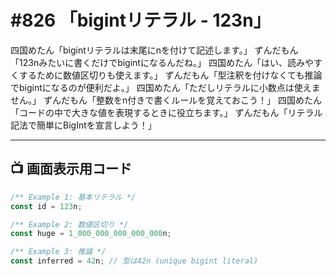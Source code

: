 # #826 「bigintリテラル - 123n」

四国めたん「bigintリテラルは末尾にnを付けて記述します。」
ずんだもん「123nみたいに書くだけでbigintになるんだね。」
四国めたん「はい、読みやすくするために数値区切りも使えます。」
ずんだもん「型注釈を付けなくても推論でbigintになるのが便利だよ。」
四国めたん「ただしリテラルに小数点は使えません。」
ずんだもん「整数をn付きで書くルールを覚えておこう！」
四国めたん「コードの中で大きな値を表現するときに役立ちます。」
ずんだもん「リテラル記法で簡単にBigIntを宣言しよう！」

---

## 📺 画面表示用コード

```typescript
/** Example 1: 基本リテラル */
const id = 123n;

/** Example 2: 数値区切り */
const huge = 1_000_000_000_000_000n;

/** Example 3: 推論 */
const inferred = 42n; // 型は42n (unique bigint literal)
```
